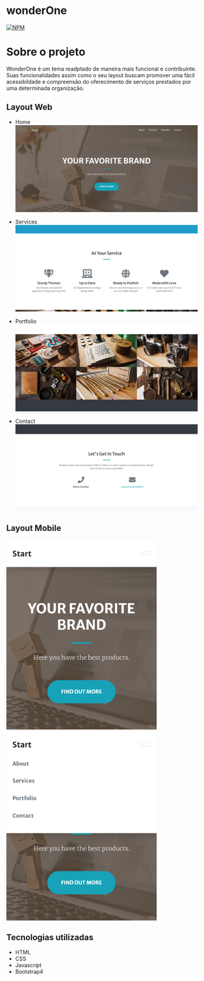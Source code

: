 # wonderOne
[![NPM](https://img.shields.io/npm/l/react)](https://github.com/FelipeGB-pgr/ThemesWithBoot4/blob/master/LICENSE)

# Sobre o projeto
WonderOne é um tema readptado de maneira mais funcional e contribuinte. Suas funcionalidades assim como o seu layout buscam promover uma fácil acessibildade 
e compreensão do oferecimento de serviços prestados por uma determinada organização.

## Layout Web 
- Home 
![ Web1](https://github.com/FelipeGB-pgr/Assets/blob/master/wonderOne-lay-web1.png)

- Services
![ Web2](https://github.com/FelipeGB-pgr/Assets/blob/master/wonderOne-layServ-web2.png)

- Portfolio 
![ Web3](https://github.com/FelipeGB-pgr/Assets/blob/master/wonderOne-layPort-web3.png)

- Contact 
![ Web4](https://github.com/FelipeGB-pgr/Assets/blob/master/wonderOne-layContac-web4.png)

## Layout Mobile
![ Mobile1](https://github.com/FelipeGB-pgr/Assets/blob/master/wonderOne-layMobile-web1.png)   ![ Mobile1](https://github.com/FelipeGB-pgr/Assets/blob/master/wonderOne-layMobile-web2.png)

## Tecnologias utilizadas 
- HTML
- CSS
- Javascript
- Bootstrap4

